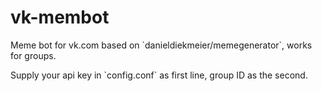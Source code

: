 # vk-membot
<p>Meme bot for vk.com based on `danieldiekmeier/memegenerator`, works for groups.
<p>Supply your api key in `config.conf` as first line, group ID as the second.
